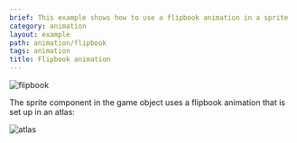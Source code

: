 ```yaml
---
brief: This example shows how to use a flipbook animation in a sprite
category: animation
layout: example
path: animation/flipbook
tags: animation
title: Flipbook animation
---
```



![flipbook](flipbook.png)

The sprite component in the game object uses a flipbook animation that is set up in an atlas:

![atlas](atlas.png)
